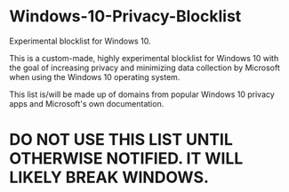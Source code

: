 # Windows-10-Privacy-Blocklist
Experimental blocklist for Windows 10.

This is a custom-made, highly experimental blocklist for Windows 10 with the goal of increasing privacy and minimizing data collection by Microsoft when using the Windows 10 operating system. 

This list is/will be made up of domains from popular Windows 10 privacy apps and Microsoft's own documentation.

# DO NOT USE THIS LIST UNTIL OTHERWISE NOTIFIED. IT WILL LIKELY BREAK WINDOWS.
